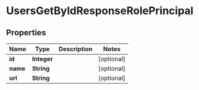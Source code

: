 

# UsersGetByIdResponseRolePrincipal


## Properties

| Name | Type | Description | Notes |
|------------ | ------------- | ------------- | -------------|
|**id** | **Integer** |  |  [optional] |
|**name** | **String** |  |  [optional] |
|**url** | **String** |  |  [optional] |



